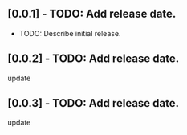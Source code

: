 ## [0.0.1] - TODO: Add release date.

* TODO: Describe initial release.

## [0.0.2] - TODO: Add release date.

update
## [0.0.3] - TODO: Add release date.

update